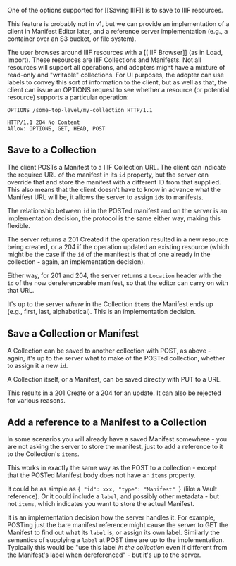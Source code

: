 One of the options supported for [[Saving IIIF]] is to save to IIIF resources.

This feature is probably not in v1, but we can provide an implementation of a client in Manifest Editor later, and a reference server implementation (e.g., a container over an S3 bucket, or file system).

The user browses around IIIF resources with a [[IIIF Browser]] (as in Load, Import). These resources are IIIF Collections and Manifests. Not all resources will support all operations, and adopters might have a mixture of read-only and "writable" collections. For UI purposes, the adopter can use labels to convey this sort of information to the client, but as well as that, the client can issue an OPTIONS request to see whether a resource (or potential resource) supports a particular operation:

```
OPTIONS /some-top-level/my-collection HTTP/1.1

HTTP/1.1 204 No Content
Allow: OPTIONS, GET, HEAD, POST
```

## Save to a Collection

The client POSTs a Manifest to a IIIF Collection URL.
The client can indicate the required URL of the manifest in its `id` property, but the server can override that and store the manifest with a different ID from that supplied. This also means that the client doesn't have to know in advance what the Manifest URL will be, it allows the server to assign `id`s to manifests.

The relationship between `id` in the POSTed manifest and on the server is an implementation decision, the protocol is the same either way, making this flexible.

The server returns a 201 Created if the operation resulted in a new resource being created, or a 204 if the operation updated an existing resource (which might be the case if the `id` of the manifest is that of one already in the collection - again, an implementation decision).

Either way, for 201 and 204, the server returns a `Location` header with the `id` of the now dereferenceable manifest, so that the editor can carry on with that URL.

It's up to the server _where_ in the Collection `items` the Manifest ends up (e.g., first, last, alphabetical). This is an implementation decision.

## Save a Collection or Manifest

A Collection can be saved to another collection with POST, as above - again, it's up to the server what to make of the POSTed collection, whether to assign it a new `id`.

A Collection itself, or a Manifest, can be saved directly with PUT to a URL.

This results in a 201 Create or a 204 for an update. It can also be rejected for various reasons.


## Add a reference to a Manifest to a Collection

In some scenarios you will already have a saved Manifest somewhere - you are not asking the server to store the manifest, just to add a reference to it to the Collection's `items`.

This works in exactly the same way as the POST to a collection - except that the POSTed Manifest body does not have an `items` property.

It could be as simple as `{ "id": xxx, "type": "Manifest" }` (like a Vault reference).
Or it could include a `label`, and possibly other metadata - but not `items`, which indicates you want to store the actual Manifest.

It is an implementation decision how the server handles it. For example, POSTing just the bare manifest reference might cause the server to GET the Manifest to find out what its `label` is, or assign its own label. Similarly the semantics of supplying a `label` at POST time are up to the implementation. Typically this would be "use this label _in the collection_ even if different from the Manifest's label when dereferenced" - but it's up to the server.
